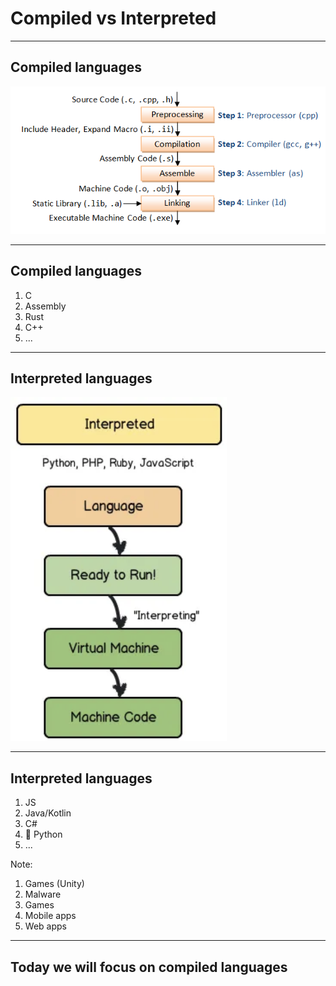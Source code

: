 # Compiled vs Interpreted

---

<!-- .slide: data-transition="none-out" data-auto-animate -->

## Compiled languages

<img class="fragment" src="../assets/materials/compiled-2.png">

---

<!-- .slide: data-transition="none-in" data-auto-animate -->

## Compiled languages

1. C <!-- .element: class="fragment" -->
2. Assembly <!-- .element: class="fragment" -->
3. Rust <!-- .element: class="fragment" -->
4. C++ <!-- .element: class="fragment" -->
5. ... <!-- .element: class="fragment" -->

---

<!-- .slide: data-transition="none-out" data-auto-animate -->

## Interpreted languages

<img class="fragment" src="../assets/materials/interpreted.png" height="550px">

---

<!-- .slide: data-transition="none-in" data-auto-animate -->

## Interpreted languages

1. JS <!-- .element: class="fragment" -->
2. Java/Kotlin <!-- .element: class="fragment" -->
3. C\# <!-- .element: class="fragment" -->
4. 🐍 Python <!-- .element: class="fragment" -->
5. ... <!-- .element: class="fragment" -->

Note:

1. Games (Unity)
2. Malware
3. Games
4. Mobile apps
5. Web apps

---

## Today we will focus on compiled languages
